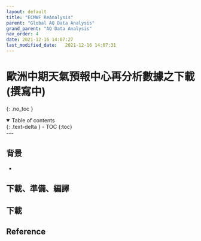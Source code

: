 ```yaml
---
layout: default
title: "ECMWF ReAnalysis"
parent: "Global AQ Data Analysis"
grand_parent: "AQ Data Analysis"
nav_order: 4
date: 2021-12-16 14:07:27
last_modified_date:   2021-12-16 14:07:31
---
```


# 歐洲中期天氣預報中心再分析數據之下載(撰寫中)
{: .no_toc }

<details open markdown="block">
  <summary>
    Table of contents
  </summary>
  {: .text-delta }
- TOC
{:toc}
</details>
---

## 背景
- 
## 下載、準備、編譯

## 下載


## Reference
